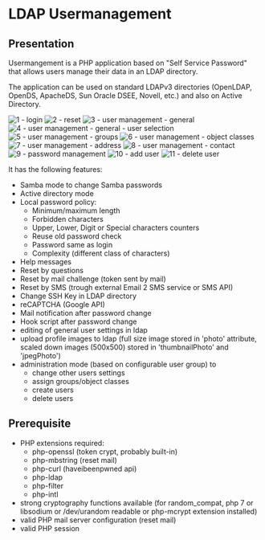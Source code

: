 # LDAP Usermanagement

## Presentation

Usermangement is a PHP application based on "Self Service Password" that allows users manage their data in an LDAP directory.

The application can be used on standard LDAPv3 directories (OpenLDAP, OpenDS, ApacheDS, Sun Oracle DSEE, Novell, etc.) and also on Active Directory.

![1 - login](https://user-images.githubusercontent.com/10157917/81551946-f0034880-9382-11ea-9865-00d217ea7bab.jpg)
![2 - reset](https://user-images.githubusercontent.com/10157917/81551952-f2fe3900-9382-11ea-8788-ec3259c513e4.jpg)
![3 - user management - general](https://user-images.githubusercontent.com/10157917/81551959-f5f92980-9382-11ea-95a4-c7d72d86c910.jpg)
![4 - user management - general - user selection](https://user-images.githubusercontent.com/10157917/81551966-f8f41a00-9382-11ea-9500-a2f101cd5593.jpg)
![5 - user management - groups](https://user-images.githubusercontent.com/10157917/81551979-fb567400-9382-11ea-8be9-f55c7898f996.jpg)
![6 - user management - object classes](https://user-images.githubusercontent.com/10157917/81551985-fdb8ce00-9382-11ea-8c77-4dfa6d2653d9.jpg)
![7 - user management - address](https://user-images.githubusercontent.com/10157917/81551991-00b3be80-9383-11ea-88fc-eda01a998e97.jpg)
![8 - user management - contact](https://user-images.githubusercontent.com/10157917/81551999-03aeaf00-9383-11ea-8641-0af2eaf80d54.jpg)
![9 - password management](https://user-images.githubusercontent.com/10157917/81552011-06110900-9383-11ea-92f0-8b9c711350a1.jpg)
![10 - add user](https://user-images.githubusercontent.com/10157917/81552018-090bf980-9383-11ea-8516-bea4a1796680.jpg)
![11 - delete user](https://user-images.githubusercontent.com/10157917/81552028-0d381700-9383-11ea-806f-de85ef9de5e5.jpg)


It has the following features:
* Samba mode to change Samba passwords
* Active directory mode
* Local password policy:
  * Minimum/maximum length
  * Forbidden characters
  * Upper, Lower, Digit or Special characters counters
  * Reuse old password check
  * Password same as login
  * Complexity (different class of characters)
* Help messages
* Reset by questions
* Reset by mail challenge (token sent by mail)
* Reset by SMS (trough external Email 2 SMS service or SMS API)
* Change SSH Key in LDAP directory
* reCAPTCHA (Google API)
* Mail notification after password change
* Hook script after password change
* editing of general user settings in ldap
* upload profile images to ldap (full size image stored in 'photo' attribute, scaled down images (500x500) stored in 'thumbnailPhoto' and 'jpegPhoto')
* administration mode (based on configurable user group) to
  * change other users settings
  * assign groups/object classes
  * create users
  * delete users

## Prerequisite
* PHP extensions required:
  * php-openssl (token crypt, probably built-in)
  * php-mbstring (reset mail)
  * php-curl (haveibeenpwned api)
  * php-ldap
  * php-filter
  * php-intl
* strong cryptography functions available (for random_compat, php 7 or libsodium or /dev/urandom readable or php-mcrypt extension installed)
* valid PHP mail server configuration (reset mail)
* valid PHP session
